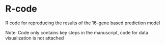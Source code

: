 # R-code
R code for reproducing the results of the 16-gene based prediction model

Note: Code only contains key steps in the manuscript, code for data visualization is not attached

